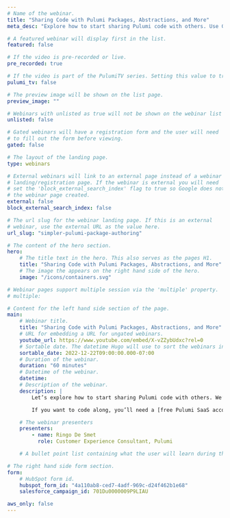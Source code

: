 ```yaml
---
# Name of the webinar.
title: "Sharing Code with Pulumi Packages, Abstractions, and More"
meta_desc: "Explore how to start sharing Pulumi code with others. Use Go to build a custom architecture for GCP that we’ll compile down into a shareable library"

# A featured webinar will display first in the list.
featured: false

# If the video is pre-recorded or live.
pre_recorded: true

# If the video is part of the PulumiTV series. Setting this value to true will list the video in the "PulumiTV" section.
pulumi_tv: false

# The preview image will be shown on the list page.
preview_image: ""

# Webinars with unlisted as true will not be shown on the webinar list
unlisted: false

# Gated webinars will have a registration form and the user will need
# to fill out the form before viewing.
gated: false

# The layout of the landing page.
type: webinars

# External webinars will link to an external page instead of a webinar
# landing/registration page. If the webinar is external you will need
# set the 'block_external_search_index' flag to true so Google does not index
# the webinar page created.
external: false
block_external_search_index: false

# The url slug for the webinar landing page. If this is an external
# webinar, use the external URL as the value here.
url_slug: "simpler-pulumi-package-authoring"

# The content of the hero section.
hero:
    # The title text in the hero. This also serves as the pages H1.
    title: "Sharing Code with Pulumi Packages, Abstractions, and More"
    # The image the appears on the right hand side of the hero.
    image: "/icons/containers.svg"

# Webinar pages support multiple session via the 'multiple' property.
# multiple:

# Content for the left hand side section of the page.
main:
    # Webinar title.
    title: "Sharing Code with Pulumi Packages, Abstractions, and More"
    # URL for embedding a URL for ungated webinars.
    youtube_url: https://www.youtube.com/embed/X-vZZybUdxc?rel=0
    # Sortable date. The datetime Hugo will use to sort the webinars in date order.
    sortable_date: 2022-12-22T09:00:00.000-07:00
    # Duration of the webinar.
    duration: "60 minutes"
    # Datetime of the webinar.
    datetime: 
    # Description of the webinar.
    description: |
        Let’s explore how to start sharing Pulumi code with others. We’ll use Go to build a custom architecture for GCP that we’ll then compile down into a library we can share with others who work in other languages.

        If you want to code along, you’ll need a [free Pulumi SaaS account](https://app.pulumi.com/signup/), [the Pulumi CLI](https://www.pulumi.com/docs/get-started/install/), [Go](https://www.pulumi.com/docs/intro/languages/go/), and a Google Cloud account (free tier is okay).

    # The webinar presenters
    presenters:
        - name: Ringo De Smet
          role: Customer Experience Consultant, Pulumi

    # A bullet point list containing what the user will learn during the webinar.

# The right hand side form section.
form:
    # HubSpot form id.
    hubspot_form_id: "4a110ab8-ced7-4adf-969c-d24f462b1e68"
    salesforce_campaign_id: 701Du0000009P9LIAU

aws_only: false
---
```

